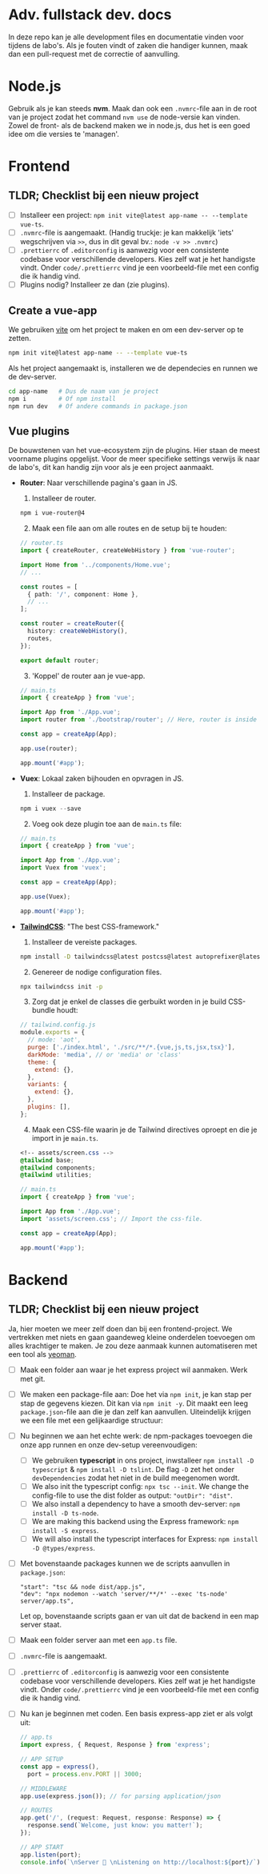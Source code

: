 # Adv. fullstack dev. docs

In deze repo kan je alle development files en documentatie vinden voor tijdens de labo's.
Als je fouten vindt of zaken die handiger kunnen, maak dan een pull-request met de correctie of aanvulling.

# Node.js

Gebruik als je kan steeds **nvm**. Maak dan ook een `.nvmrc`-file aan in de root van je project zodat het command `nvm use` de node-versie kan vinden. Zowel de front- als de backend maken we in node.js, dus het is een goed idee om die versies te 'managen'.

# Frontend

## TLDR; Checklist bij een nieuw project

- [ ] Installeer een project: `npm init vite@latest app-name -- --template vue-ts`.
- [ ] `.nvmrc`-file is aangemaakt. (Handig truckje: je kan makkelijk 'iets' wegschrijven via `>>`, dus in dit geval bv.: `node -v >> .nvmrc`)
- [ ] `.prettierrc` of `.editorconfig` is aanwezig voor een consistente codebase voor verschillende developers. Kies zelf wat je het handigste vindt.
      Onder `code/.prettierrc` vind je een voorbeeld-file met een config die ik handig vind.
- [ ] Plugins nodig? Installeer ze dan (zie plugins).

## Create a vue-app

We gebruiken [vite](https://vitejs.dev) om het project te maken en om een dev-server op te zetten.

```bash
npm init vite@latest app-name -- --template vue-ts
```

Als het project aangemaakt is, installeren we de dependecies en runnen we de dev-server.

```bash
cd app-name   # Dus de naam van je project
npm i         # Of npm install
npm run dev   # Of andere commands in package.json
```

## Vue plugins

De bouwstenen van het vue-ecosystem zijn de plugins. Hier staan de meest voorname plugins opgelijst. Voor de meer specifieke settings verwijs ik naar de labo's, dit kan handig zijn voor als je een project aanmaakt.

- **Router**: Naar verschillende pagina's gaan in JS.

  1. Installeer de router.

  ```bash
  npm i vue-router@4
  ```

  2. Maak een file aan om alle routes en de setup bij te houden:

  ```typescript
  // router.ts
  import { createRouter, createWebHistory } from 'vue-router';

  import Home from '../components/Home.vue';
  // ...

  const routes = [
    { path: '/', component: Home },
    // ...
  ];

  const router = createRouter({
    history: createWebHistory(),
    routes,
  });

  export default router;
  ```

  3. 'Koppel' de router aan je vue-app.

  ```typescript
  // main.ts
  import { createApp } from 'vue';

  import App from './App.vue';
  import router from './bootstrap/router'; // Here, router is inside a folder bootstrap

  const app = createApp(App);

  app.use(router);

  app.mount('#app');
  ```

- **Vuex**: Lokaal zaken bijhouden en opvragen in JS.

  1. Installeer de package.

  ```typescript
  npm i vuex --save
  ```

  2. Voeg ook deze plugin toe aan de `main.ts` file:

  ```typescript
  // main.ts
  import { createApp } from 'vue';

  import App from './App.vue';
  import Vuex from 'vuex';

  const app = createApp(App);

  app.use(Vuex);

  app.mount('#app');
  ```

- **[TailwindCSS](https://tailwindcss.com)**: "The best CSS-framework."

  1. Installeer de vereiste packages.

  ```bash
  npm install -D tailwindcss@latest postcss@latest autoprefixer@latest
  ```

  2. Genereer de nodige configuration files.

  ```bash
  npx tailwindcss init -p
  ```

  3. Zorg dat je enkel de classes die gerbuikt worden in je build CSS-bundle houdt:

  ```javascript
  // tailwind.config.js
  module.exports = {
    // mode: 'aot',
    purge: ['./index.html', './src/**/*.{vue,js,ts,jsx,tsx}'],
    darkMode: 'media', // or 'media' or 'class'
    theme: {
      extend: {},
    },
    variants: {
      extend: {},
    },
    plugins: [],
  };
  ```

  4. Maak een CSS-file waarin je de Tailwind directives oproept en die je import in je `main.ts`.

  ```css
  <!-- assets/screen.css -->
  @tailwind base;
  @tailwind components;
  @tailwind utilities;
  ```

  ```typescript
  // main.ts
  import { createApp } from 'vue';

  import App from './App.vue';
  import 'assets/screen.css'; // Import the css-file.

  const app = createApp(App);

  app.mount('#app');
  ```

# Backend

## TLDR; Checklist bij een nieuw project

Ja, hier moeten we meer zelf doen dan bij een frontend-project. We vertrekken met niets en gaan gaandeweg kleine onderdelen toevoegen om alles krachtiger te maken.
Je zou deze aanmaak kunnen automatiseren met een tool als [yeoman](https://yeoman.github.io/generator/).

- [ ] Maak een folder aan waar je het express project wil aanmaken. Werk met git.
- [ ] We maken een package-file aan:
      Doe het via `npm init`, je kan stap per stap de gegevens kiezen.
      Dit kan via `npm init -y`. Dit maakt een leeg `package.json`-file aan die je dan zelf kan aanvullen.
      Uiteindelijk krijgen we een file met een gelijkaardige structuur:
- [ ] Nu beginnen we aan het echte werk: de npm-packages toevoegen die onze app runnen en onze dev-setup vereenvoudigen:
  - [ ] We gebruiken **typescript** in ons project, inwstalleer `npm install -D typescript` & `npm install -D tslint`.
        De flag `-D` zet het onder `devDependencies` zodat het niet in de build meegenomen wordt.
  - [ ] We also init the typescript config: `npx tsc --init`. We change the config-file to use the dist folder as output: `"outDir": "dist"`.
  - [ ] We also install a dependency to have a smooth dev-server: `npm install -D ts-node`.
  - [ ] We are making this backend using the Express framework: `npm install -S express`.
  - [ ] We will also install the typescript interfaces for Express: `npm install -D @types/express`.
- [ ] Met bovenstaande packages kunnen we de scripts aanvullen in `package.json`:

      "start": "tsc && node dist/app.js",
      "dev": "npx nodemon --watch 'server/**/*' --exec 'ts-node' server/app.ts",

  Let op, bovenstaande scripts gaan er van uit dat de backend in een map server staat.

- [ ] Maak een folder server aan met een `app.ts` file.
- [ ] `.nvmrc`-file is aangemaakt.
- [ ] `.prettierrc` of `.editorconfig` is aanwezig voor een consistente codebase voor verschillende developers. Kies zelf wat je het handigste vindt.
      Onder `code/.prettierrc` vind je een voorbeeld-file met een config die ik handig vind.
- [ ] Nu kan je beginnen met coden. Een basis express-app ziet er als volgt uit:

  ```typescript
  // app.ts
  import express, { Request, Response } from 'express';

  // APP SETUP
  const app = express(),
    port = process.env.PORT || 3000;

  // MIDDLEWARE
  app.use(express.json()); // for parsing application/json

  // ROUTES
  app.get('/', (request: Request, response: Response) => {
    response.send(`Welcome, just know: you matter!`);
  });

  // APP START
  app.listen(port);
  console.info(`\nServer 👾 \nListening on http://localhost:${port}/`);
  ```
